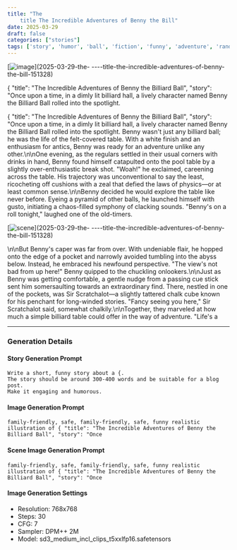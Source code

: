 ```yaml
---
title: "The 
    title The Incredible Adventures of Benny the Bill"
date: 2025-03-29
draft: false
categories: ["stories"]
tags: ['story', 'humor', 'ball', 'fiction', 'funny', 'adventure', 'random', 'generated', 'openai', 'gpt-4o']
---
```



[![image](/images/main_20250329_151311.png)](2025-03-29-the-
----title-the-incredible-adventures-of-benny-the-bill-151328)


{
    "title": "The Incredible Adventures of Benny the Billiard Ball",
    "story": "Once upon a time, in a dimly lit billiard hall, a lively character named Benny the Billiard Ball rolled into the spotlight.


<!--more-->

{
    "title": "The Incredible Adventures of Benny the Billiard Ball",
    "story": "Once upon a time, in a dimly lit billiard hall, a lively character named Benny the Billiard Ball rolled into the spotlight. Benny wasn't just any billiard ball; he was the life of the felt-covered table. With a white finish and an enthusiasm for antics, Benny was ready for an adventure unlike any other.\n\nOne evening, as the regulars settled in their usual corners with drinks in hand, Benny found himself catapulted onto the pool table by a slightly over-enthusiastic break shot. \"Woah!\" he exclaimed, careening across the table. His trajectory was unconventional to say the least, ricocheting off cushions with a zeal that defied the laws of physics—or at least common sense.\n\nBenny decided he would explore the table like never before. Eyeing a pyramid of other balls, he launched himself with gusto, initiating a chaos-filled symphony of clacking sounds. \"Benny's on a roll tonight,\" laughed one of the old-timers. 

[![scene](/images/scene_20250329_151326.png)](2025-03-29-the-
----title-the-incredible-adventures-of-benny-the-bill-151328)

\n\nBut Benny's caper was far from over. With undeniable flair, he hopped onto the edge of a pocket and narrowly avoided tumbling into the abyss below. Instead, he embraced his newfound perspective. \"The view's not bad from up here!\" Benny quipped to the chuckling onlookers.\n\nJust as Benny was getting comfortable, a gentle nudge from a passing cue stick sent him somersaulting towards an extraordinary find. There, nestled in one of the pockets, was Sir Scratchalot—a slightly tattered chalk cube known for his penchant for long-winded stories. \"Fancy seeing you here,\" Sir Scratchalot said, somewhat chalkily.\n\nTogether, they marveled at how much a simple billiard table could offer in the way of adventure. \"Life's a

---

### Generation Details

#### Story Generation Prompt
```text
Write a short, funny story about a {. 
The story should be around 300-400 words and be suitable for a blog post. 
Make it engaging and humorous.
```

#### Image Generation Prompt
```text
family-friendly, safe, family-friendly, safe, funny realistic illustration of { "title": "The Incredible Adventures of Benny the Billiard Ball", "story": "Once
```

#### Scene Image Generation Prompt
```text
family-friendly, safe, family-friendly, safe, funny realistic illustration of { "title": "The Incredible Adventures of Benny the Billiard Ball", "story": "Once
```

#### Image Generation Settings
- Resolution: 768x768
- Steps: 30
- CFG: 7
- Sampler: DPM++ 2M
- Model: sd3_medium_incl_clips_t5xxlfp16.safetensors
